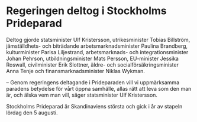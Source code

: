 # Regeringen deltog i Stockholms Prideparad

Deltog gjorde statsminister Ulf Kristersson, utrikesminister Tobias Billström, jämställdhets- och biträdande arbetsmarknadsminister Paulina Brandberg, kulturminister Parisa Liljestrand, arbetsmarknads- och integrations­minister Johan Pehrson, utbildningsminister Mats Persson, EU-minister Jessika Roswall, civilminister Erik Slottner, äldre- och socialförsäkringsminister Anna Tenje och finansmarknadsminister Niklas Wykman.

– Genom regeringens deltagande i Prideparaden vill vi uppmärksamma paradens betydelse för vårt öppna samhälle, allas rätt att leva som den man är, och älska vem man vill, säger statsminister Ulf Kristersson.

Stockholms Prideparad är Skandinaviens största och gick i år av stapeln lördag den 5 augusti.
